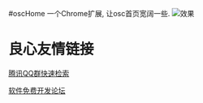 #oscHome
一个Chrome扩展, 让osc首页宽阔一些.
![效果](http://files.git.oschina.net/group1/M00/01/52/ZxV3aVc7_kyARlsQAAiUifVkw5U290.png "效果")


 # 良心友情链接

[腾讯QQ群快速检索](http://u.720life.cn/s/8cf73f7c)

[软件免费开发论坛](http://u.720life.cn/s/bbb01dc0)